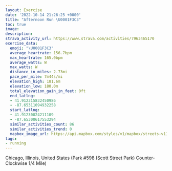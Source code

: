 ```yaml
---
layout: Exercise
date: '2022-10-14 21:26:25 +0000'
title: "Afternoon Run \U0001F3C3"
toc: true
image:
description:
strava_activity_url: https://www.strava.com/activities/7963465170
exercise_data:
  emoji: "\U0001F3C3"
  average_heartrate: 156.7bpm
  max_heartrate: 165.0bpm
  average_watts: W
  max_watts: W
  distance_in_miles: 2.73mi
  pace_per_mile: 7m44s/mi
  elevation_high: 181.6m
  elevation_low: 180.0m
  total_elevation_gain_in_feet: 0ft
  end_latlng:
  - 41.912315832450986
  - -87.65311094932258
  start_latlng:
  - 41.91230024211109
  - -87.65300617553294
  similar_activities_count: 86
  similar_activities_trend: 0
  mapbox_image_url: https://api.mapbox.com/styles/v1/mapbox/streets-v11/static/path-5+787af2-1.0(k%7Bx~F~k~uOAqABe%40xAwBx%40yACy%40%40i%40AkDBEBAV%40%40c%40I%7DNAgAEy%40BgEB%5Bj%40m%40RKn%40BNDFDDZA%60CFlBBJLRZPRBfAMRIFGLWDk%40IaDIWMQWKU%3FqAJOJQ%60%40ANDbA%3FvABXBNLRXPT%40%7C%40ETERQHQD%5BEkDCWGMYUUEsAHI%40QLO%60%40A%5CDx%40%40nBBLRZRJPBfAIPEHEHML%5DB_%40G_DCMS%5DQIWEmAJQFIHKNCNDrDF%60%40LRVPP%40%60%40Af%40ERIHIJUHk%40GsCGe%40KQ_%40QMAq%40D%5DDQFMTIVAVD%7CC%40PHTRRPFlACPCXSNe%40%40g%40CgCIe%40GKOMYG%7B%40%40%5BDKDONGLIf%40DnCDf%40DLNPZLfACRENGPUHc%40%3Fw%40CoBCUMWMMUI%7BB%3FUEQM%5DBkA%40IBOJS%40ATFrAJzBBnCElC%3FbABXChFBhACh%40%3FxAKd%40IpAO%60%40It%40Yd%40g%40t%40_AlBADJX%3F%60A),pin-s-s+e5b22e(-87.65136,41.91174),pin-s-f+89ae00(-87.65142000000002,41.911859999999976)/auto/800x800?access_token=pk.eyJ1Ijoiam9zaGJlY2ttYW4iLCJhIjoiY205eWR2aDd1MWZ6djJrbXc4a3M0bWZleiJ9.XiG9OWkNcZk2QzjJbxLB4A
tags:
- running
---
```




Chicago, Illinois, United States (Park #598 (Scott Street Park) Counter-Clockwise 1/4 Mile)

